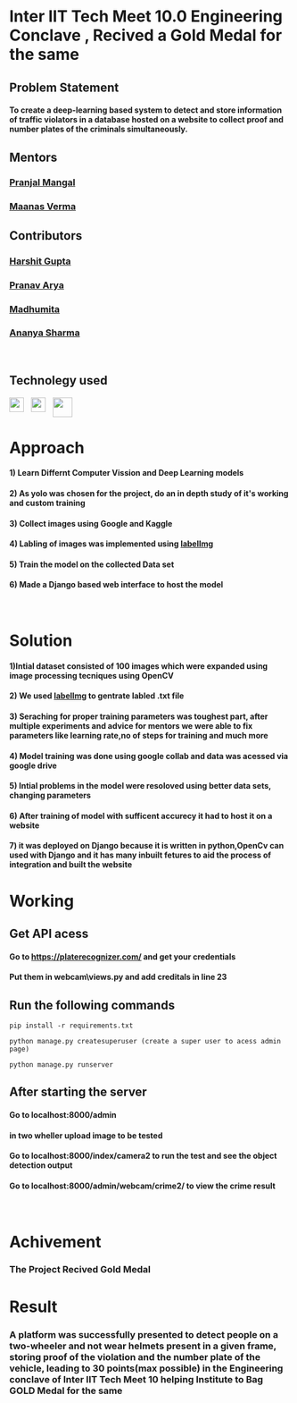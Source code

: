 # Inter IIT Tech Meet 10.0 Engineering Conclave , Recived a Gold Medal for the same

## Problem Statement

#### To create a deep-learning based system to detect and store information of traffic violators in a database hosted on a website to collect proof and number plates of the criminals simultaneously.

## Mentors

### [Pranjal Mangal](https://github.com/mangalpranjal)
### [Maanas Verma](https://github.com/Maanas-Verma)

## Contributors 

### [Harshit Gupta](https://github.com/Daredevil5053728)
### [Pranav Arya](https://github.com/pranav-iitr)
### [Madhumita](https://github.com/madhu7988)
### [Ananya Sharma](https://github.com/sharmaananya-14)
<br/>

## Technolegy used

<img align="left" width="26px" src="https://cdn.jsdelivr.net/gh/devicons/devicon/icons/django/django-plain.svg" style="padding-right:10px;" />
<img align="left"  width="26px" src="https://cdn.jsdelivr.net/gh/devicons/devicon/icons/opencv/opencv-original-wordmark.svg" style="padding-right:10px;" />
<img align="left"  width="35px" src="https://cdn.analyticsvidhya.com/wp-content/uploads/2018/12/yologo_2-850x451.png"  />
<br/>
<br/>

###

# Approach

#### 1) Learn Differnt Computer Vission and Deep Learning models

#### 2) As yolo was chosen for the project, do an in depth study of it's working and custom training 

#### 3) Collect images using Google and Kaggle

#### 4) Labling of images was implemented using [labelImg](https://github.com/tzutalin/labelImg)

#### 5) Train the model on the collected Data set 

#### 6) Made a Django based web interface to host the model

<br/>

# Solution

#### 1)Intial dataset consisted of 100 images which were expanded using image processing tecniques using OpenCV

#### 2) We used  [labelImg](https://github.com/tzutalin/labelImg) to gentrate labled .txt file

#### 3) Seraching for proper training parameters was toughest part, after multiple experiments and advice for mentors we were able to fix parameters like learning rate,no of steps for training and much more

#### 4) Model training was done using google collab and data was acessed via google drive 

#### 5) Intial problems in the model were resoloved using better data sets, changing parameters

#### 6) After training of model with sufficent accurecy it had to host it on a website

#### 7) it was deployed on Django because it is written in python,OpenCv can used with Django and it has many inbuilt fetures to aid the process of integration and built the website




# Working

## Get API acess

#### Go to https://platerecognizer.com/ and get your credentials

#### Put them in webcam\views.py and add creditals in line 23
## Run the following commands


```
pip install -r requirements.txt

python manage.py createsuperuser (create a super user to acess admin page)   

python manage.py runserver
```
## After starting the server

#### Go to localhost:8000/admin 
#### in two wheller upload image to be tested 

#### Go to localhost:8000/index/camera2 to run the test and see the object detection output

#### Go to localhost:8000/admin/webcam/crime2/ to view the crime result

<br/>

# Achivement

### The Project Recived Gold Medal 

# Result

### A platform was successfully presented to detect people on a two-wheeler and not wear helmets present in a given frame, storing proof of the violation and the number plate of the vehicle, leading to 30 points(max possible) in the Engineering conclave of Inter IIT Tech Meet 10 helping Institute to Bag GOLD Medal for the same   
